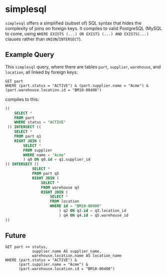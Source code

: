 # simplesql

`simplesql` offers a simplified (subset of) SQL syntax that hides the complexity of joins on foreign keys. It compiles to valid
PostgreSQL (MySQL to come, using `WHERE EXISTS (...) OR EXISTS (...) AND EXISTS(...)` clauses rather than 
`UNION`/`INTERSECT`).

## Example Query

This `simplesql` query, where there are tables `part`, `supplier`, `warehouse`, and `location`, all linked by foreign 
keys:
```
GET part
WHERE (part.status = "ACTIVE") & (part.supplier.name = "Acme") & (part.warehouse.location.id = "BM10-00400")

```

compiles to this:

```SQL
(( 
    SELECT *
    FROM part
    WHERE status = "ACTIVE"
 )) INTERSECT (( 
    SELECT *
    FROM part q1
    RIGHT JOIN (
        SELECT *
        FROM supplier
        WHERE name = "Acme"
        ) q0 ON q0.id = q1.supplier_id
)) INTERSECT (( 
            SELECT *
            FROM part q5
            RIGHT JOIN (
                SELECT *
                FROM warehouse q3
                RIGHT JOIN (
                    SELECT *
                    FROM location
                    WHERE id = "BM10-00400"
                        ) q2 ON q2.id = q3.location_id
                        ) q4 ON q4.id = q5.warehouse_id
))
```

## Future

```
GET part >> status, 
            supplier.name AS supplier_name,
            warehouse.location.name AS location_name
WHERE (part.status = "ACTIVE") & 
      (part.supplier.name = "Acme") & 
      (part.warehouse.location.id = "BM10-00400")

```